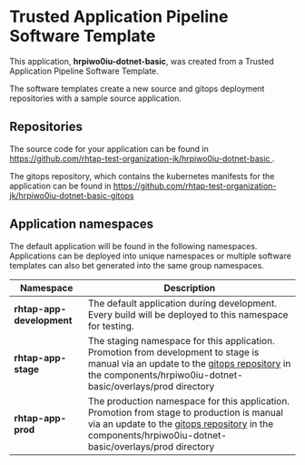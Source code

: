# Trusted Application Pipeline Software Template

This application, **hrpiwo0iu-dotnet-basic**, was created from a Trusted Application Pipeline Software Template.

The software templates create a new source and gitops deployment repositories with a sample source application. 

## Repositories

The source code for your application can be found in [https://github.com/rhtap-test-organization-jk/hrpiwo0iu-dotnet-basic ](https://github.com/rhtap-test-organization-jk/hrpiwo0iu-dotnet-basic ).
 
The gitops repository, which contains the kubernetes manifests for the application can be found in 
[https://github.com/rhtap-test-organization-jk/hrpiwo0iu-dotnet-basic-gitops ](https://github.com/rhtap-test-organization-jk/hrpiwo0iu-dotnet-basic-gitops ) 

## Application namespaces 

The default application will be found in the following namespaces. Applications can be deployed into unique namespaces or multiple software templates can also bet generated into the same group namespaces.  

|  Namespace   |  Description   |  
| -------- | -------- |   
| **rhtap-app-development** | The default application during development. Every build will be deployed to this namespace for testing. | 
| **rhtap-app-stage** | The staging namespace for this application. Promotion from development to stage is manual via an update to the [gitops repository](https://github.com/rhtap-test-organization-jk/hrpiwo0iu-dotnet-basic-gitops ) in the components/hrpiwo0iu-dotnet-basic/overlays/prod directory |  
| **rhtap-app-prod** | The production namespace for this application. Promotion from stage to production is manual via an update to the [gitops repository](https://github.com/rhtap-test-organization-jk/hrpiwo0iu-dotnet-basic-gitops ) in the components/hrpiwo0iu-dotnet-basic/overlays/prod directory | 